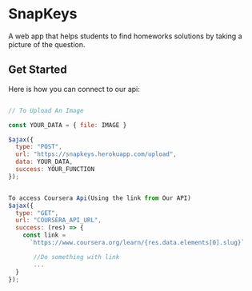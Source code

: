 # SnapKeys

A web app that helps students to find homeworks solutions by taking a picture of the question.

## Get Started

Here is how you can connect to our api:
```javascript

// To Upload An Image

const YOUR_DATA = { file: IMAGE }

$ajax({
  type: "POST",
  url: "https://snapkeys.herokuapp.com/upload",
  data: YOUR_DATA,
  success: YOUR_FUNCTION
});

```

```javascript

To access Coursera Api(Using the link from Our API)
$ajax({
  type: "GET",
  url: "COURSERA_API_URL",
  success: (res) => {
    const link = 
      `https://www.coursera.org/learn/{res.data.elements[0].slug}`

       //Do something with link
       ...
  }
});

```

